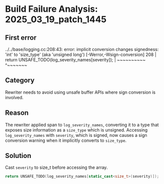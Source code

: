 # Build Failure Analysis: 2025_03_19_patch_1445

## First error

../../base/logging.cc:208:43: error: implicit conversion changes signedness: 'int' to 'size_type' (aka 'unsigned long') [-Werror,-Wsign-conversion]
  208 |     return UNSAFE_TODO(log_severity_names[severity]);
      |                               ~~~~~~~~~~ ^~~~~~~~

## Category
Rewriter needs to avoid using unsafe buffer APIs where sign conversion is involved.

## Reason
The rewriter applied span to `log_severity_names`, converting it to a type that exposes size information as a `size_type` which is unsigned. Accessing `log_severity_names` with `severity`, which is signed, now causes a sign conversion warning when it implicitly converts to `size_type`.

## Solution
Cast `severity` to size_t before accessing the array.

```c++
return UNSAFE_TODO(log_severity_names[static_cast<size_t>(severity)]);